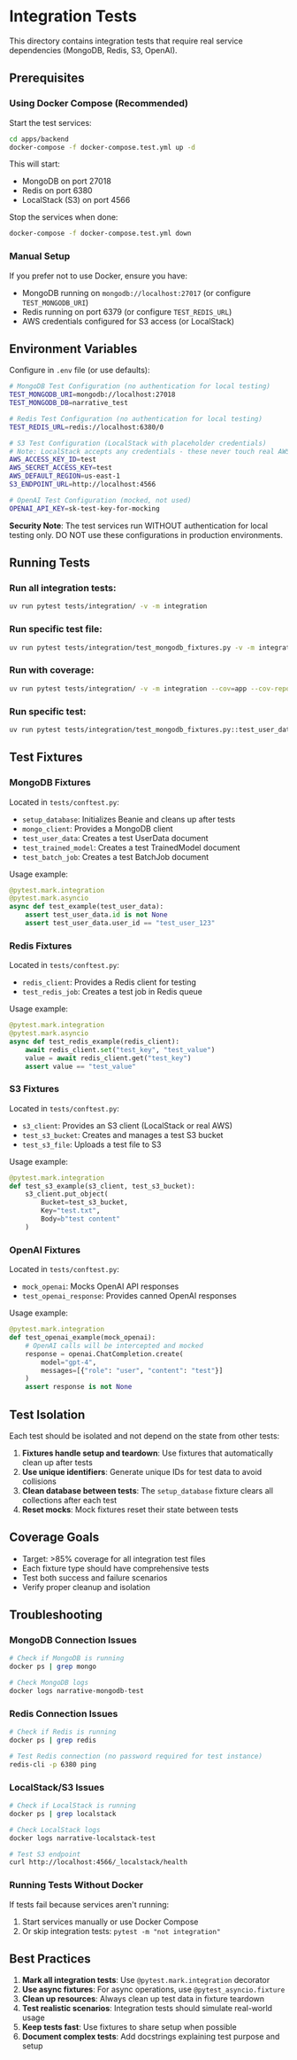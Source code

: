 # Integration Tests

This directory contains integration tests that require real service dependencies (MongoDB, Redis, S3, OpenAI).

## Prerequisites

### Using Docker Compose (Recommended)

Start the test services:

```bash
cd apps/backend
docker-compose -f docker-compose.test.yml up -d
```

This will start:
- MongoDB on port 27018
- Redis on port 6380
- LocalStack (S3) on port 4566

Stop the services when done:

```bash
docker-compose -f docker-compose.test.yml down
```

### Manual Setup

If you prefer not to use Docker, ensure you have:
- MongoDB running on `mongodb://localhost:27017` (or configure `TEST_MONGODB_URI`)
- Redis running on port 6379 (or configure `TEST_REDIS_URL`)
- AWS credentials configured for S3 access (or LocalStack)

## Environment Variables

Configure in `.env` file (or use defaults):

```bash
# MongoDB Test Configuration (no authentication for local testing)
TEST_MONGODB_URI=mongodb://localhost:27018
TEST_MONGODB_DB=narrative_test

# Redis Test Configuration (no authentication for local testing)
TEST_REDIS_URL=redis://localhost:6380/0

# S3 Test Configuration (LocalStack with placeholder credentials)
# Note: LocalStack accepts any credentials - these never touch real AWS
AWS_ACCESS_KEY_ID=test
AWS_SECRET_ACCESS_KEY=test
AWS_DEFAULT_REGION=us-east-1
S3_ENDPOINT_URL=http://localhost:4566

# OpenAI Test Configuration (mocked, not used)
OPENAI_API_KEY=sk-test-key-for-mocking
```

**Security Note**: The test services run WITHOUT authentication for local testing only.
DO NOT use these configurations in production environments.

## Running Tests

### Run all integration tests:
```bash
uv run pytest tests/integration/ -v -m integration
```

### Run specific test file:
```bash
uv run pytest tests/integration/test_mongodb_fixtures.py -v -m integration
```

### Run with coverage:
```bash
uv run pytest tests/integration/ -v -m integration --cov=app --cov-report=term-missing
```

### Run specific test:
```bash
uv run pytest tests/integration/test_mongodb_fixtures.py::test_user_data_fixture -v -m integration
```

## Test Fixtures

### MongoDB Fixtures

Located in `tests/conftest.py`:

- `setup_database`: Initializes Beanie and cleans up after tests
- `mongo_client`: Provides a MongoDB client
- `test_user_data`: Creates a test UserData document
- `test_trained_model`: Creates a test TrainedModel document
- `test_batch_job`: Creates a test BatchJob document

Usage example:
```python
@pytest.mark.integration
@pytest.mark.asyncio
async def test_example(test_user_data):
    assert test_user_data.id is not None
    assert test_user_data.user_id == "test_user_123"
```

### Redis Fixtures

Located in `tests/conftest.py`:

- `redis_client`: Provides a Redis client for testing
- `test_redis_job`: Creates a test job in Redis queue

Usage example:
```python
@pytest.mark.integration
@pytest.mark.asyncio
async def test_redis_example(redis_client):
    await redis_client.set("test_key", "test_value")
    value = await redis_client.get("test_key")
    assert value == "test_value"
```

### S3 Fixtures

Located in `tests/conftest.py`:

- `s3_client`: Provides an S3 client (LocalStack or real AWS)
- `test_s3_bucket`: Creates and manages a test S3 bucket
- `test_s3_file`: Uploads a test file to S3

Usage example:
```python
@pytest.mark.integration
def test_s3_example(s3_client, test_s3_bucket):
    s3_client.put_object(
        Bucket=test_s3_bucket,
        Key="test.txt",
        Body=b"test content"
    )
```

### OpenAI Fixtures

Located in `tests/conftest.py`:

- `mock_openai`: Mocks OpenAI API responses
- `test_openai_response`: Provides canned OpenAI responses

Usage example:
```python
@pytest.mark.integration
def test_openai_example(mock_openai):
    # OpenAI calls will be intercepted and mocked
    response = openai.ChatCompletion.create(
        model="gpt-4",
        messages=[{"role": "user", "content": "test"}]
    )
    assert response is not None
```

## Test Isolation

Each test should be isolated and not depend on the state from other tests:

1. **Fixtures handle setup and teardown**: Use fixtures that automatically clean up after tests
2. **Use unique identifiers**: Generate unique IDs for test data to avoid collisions
3. **Clean database between tests**: The `setup_database` fixture clears all collections after each test
4. **Reset mocks**: Mock fixtures reset their state between tests

## Coverage Goals

- Target: >85% coverage for all integration test files
- Each fixture type should have comprehensive tests
- Test both success and failure scenarios
- Verify proper cleanup and isolation

## Troubleshooting

### MongoDB Connection Issues
```bash
# Check if MongoDB is running
docker ps | grep mongo

# Check MongoDB logs
docker logs narrative-mongodb-test
```

### Redis Connection Issues
```bash
# Check if Redis is running
docker ps | grep redis

# Test Redis connection (no password required for test instance)
redis-cli -p 6380 ping
```

### LocalStack/S3 Issues
```bash
# Check if LocalStack is running
docker ps | grep localstack

# Check LocalStack logs
docker logs narrative-localstack-test

# Test S3 endpoint
curl http://localhost:4566/_localstack/health
```

### Running Tests Without Docker

If tests fail because services aren't running:
1. Start services manually or use Docker Compose
2. Or skip integration tests: `pytest -m "not integration"`

## Best Practices

1. **Mark all integration tests**: Use `@pytest.mark.integration` decorator
2. **Use async fixtures**: For async operations, use `@pytest_asyncio.fixture`
3. **Clean up resources**: Always clean up test data in fixture teardown
4. **Test realistic scenarios**: Integration tests should simulate real-world usage
5. **Keep tests fast**: Use fixtures to share setup when possible
6. **Document complex tests**: Add docstrings explaining test purpose and setup
